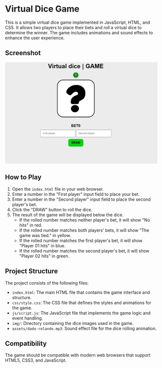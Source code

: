 # Virtual Dice Game

This is a simple virtual dice game implemented in JavaScript, HTML, and CSS. It allows two players to place their bets and roll a virtual dice to determine the winner. The game includes animations and sound effects to enhance the user experience.

## Screenshot
![Screenshot](img/dicegame_for_readme.jpg)


## How to Play

1. Open the `index.html` file in your web browser.
2. Enter a number in the "First player" input field to place your bet.
3. Enter a number in the "Second player" input field to place the second player's bet.
4. Click the "DRAW" button to roll the dice.
5. The result of the game will be displayed below the dice.
   - If the rolled number matches neither player's bet, it will show "No hits" in red.
   - If the rolled number matches both players' bets, it will show "The game was tied." in yellow.
   - If the rolled number matches the first player's bet, it will show "Player 01 hits" in blue.
   - If the rolled number matches the second player's bet, it will show "Player 02 hits" in green.

## Project Structure

The project consists of the following files:

- `index.html`: The main HTML file that contains the game interface and structure.
- `css/style.css`: The CSS file that defines the styles and animations for the game.
- `js/script.js`: The JavaScript file that implements the game logic and event handling.
- `img/`: Directory containing the dice images used in the game.
- `assets/dado-rolando.mp3`: Sound effect file for the dice rolling animation.


## Compatibility

The game should be compatible with modern web browsers that support HTML5, CSS3, and JavaScript.
